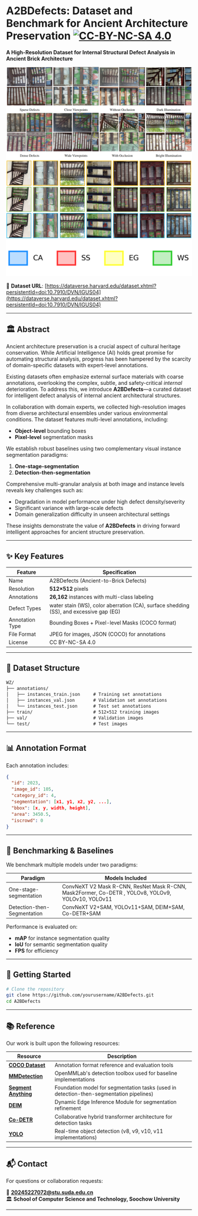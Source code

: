 # A2BDefects: Dataset and Benchmark for Ancient Architecture Preservation [![CC-BY-NC-SA 4.0](https://img.shields.io/badge/License-CC%20BY--NC--SA%204.0-lightgrey.svg)](LICENSE)

**A High-Resolution Dataset for Internal Structural Defect Analysis in Ancient Brick Architecture**

![Dataset Samples](./samples/fig1.png)  
![Dataset Samples](./samples/fig2.png)  
![legend](./samples/legend.png)

🔗 **Dataset URL**: [https://dataverse.harvard.edu/dataset.xhtml?persistentId=doi:10.7910/DVN/IGUS04](https://dataverse.harvard.edu/dataset.xhtml?persistentId=doi:10.7910/DVN/IGUS04)

---

## 🏛️ Abstract

Ancient architecture preservation is a crucial aspect of cultural heritage conservation. While Artificial Intelligence (AI) holds great promise for automating structural analysis, progress has been hampered by the scarcity of domain-specific datasets with expert-level annotations.

Existing datasets often emphasize external surface materials with coarse annotations, overlooking the complex, subtle, and safety-critical *internal* deterioration. To address this, we introduce **A2BDefects**—a curated dataset for intelligent defect analysis of internal ancient architectural structures.

In collaboration with domain experts, we collected high-resolution images from diverse architectural ensembles under various environmental conditions. The dataset features multi-level annotations, including:

* **Object-level** bounding boxes  
* **Pixel-level** segmentation masks  

We establish robust baselines using two complementary visual instance segmentation paradigms:  

1. **One-stage-segmentation**  
2. **Detection-then-segmentation**  

Comprehensive multi-granular analysis at both image and instance levels reveals key challenges such as:  

* Degradation in model performance under high defect density/severity  
* Significant variance with large-scale defects  
* Domain generalization difficulty in unseen architectural settings  

These insights demonstrate the value of **A2BDefects** in driving forward intelligent approaches for ancient structure preservation.  

---

## ✨ Key Features  

| Feature         | Specification                                    |  
| --------------- | ------------------------------------------------ |  
| Name            | A2BDefects (Ancient-to-Brick Defects)            |  
| Resolution      | **512×512** pixels                                   |  
| Annotations     | **26,162** instances with multi-class labeling   |  
| Defect Types    | water stain (WS), color aberration (CA), surface shedding (SS), and excessive gap (EG) |  
| Annotation Type | Bounding Boxes + Pixel-level Masks (COCO format) |  
| File Format     | JPEG for images, JSON (COCO) for annotations     |  
| License         | CC BY-NC-SA 4.0                                  |  

---

## 📁 Dataset Structure  

```  
WZ/  
├── annotations/  
│   ├── instances_train.json     # Training set annotations  
│   ├── instances_val.json       # Validation set annotations  
│   └── instances_test.json      # Test set annotations  
├── train/                       # 512×512 training images  
├── val/                         # Validation images  
└── test/                        # Test images  
```  

---

## 📊 Annotation Format  

Each annotation includes:  

```json  
{  
  "id": 2023,  
  "image_id": 105,  
  "category_id": 4,  
  "segmentation": [x1, y1, x2, y2, ...],  
  "bbox": [x, y, width, height],  
  "area": 3450.5,  
  "iscrowd": 0  
}  
```  

---

## 🧪 Benchmarking & Baselines  

We benchmark multiple models under two paradigms:  

| Paradigm                       | Models Included                      |  
| ------------------------------ | ------------------------------------ |  
| One-stage-segmentation         | ConvNeXT V2 Mask R-CNN, ResNet Mask R-CNN, Mask2Former, Co-DETR , YOLOv8, YOLOv9, YOLOv10, YOLOv11 |  
| Detection-then-Segmentation    | ConvNeXT V2+SAM, YOLOv11+SAM, DEIM+SAM, Co-DETR+SAM |  

Performance is evaluated on:  
* **mAP** for instance segmentation quality  
* **IoU** for semantic segmentation quality  
* **FPS** for efficiency  

---

## 🚀 Getting Started  

```bash  
# Clone the repository  
git clone https://github.com/yourusername/A2BDefects.git  
cd A2BDefects  
```  

---
## 📚 Reference
Our work is built upon the following resources:

| Resource | Description |  
|----------|-------------|  
| **[COCO Dataset](https://github.com/cocodataset/cocoapi)** | Annotation format reference and evaluation tools |  
| **[MMDetection](https://github.com/open-mmlab/mmdetection)** | OpenMMLab's detection toolbox used for baseline implementations |  
| **[Segment Anything](https://github.com/facebookresearch/segment-anything)** | Foundation model for segmentation tasks (used in detection-then-segmentation pipelines) |
| **[DEIM](https://github.com/ShihuaHuang95/DEIM)** | Dynamic Edge Inference Module for segmentation refinement  |
|**[Co-DETR](https://github.com/Sense-X/Co-DETR)** | Collaborative hybrid transformer architecture for detection tasks  |
|**[YOLO](https://github.com/ultralytics/ultralytics)** | Real-time object detection (v8, v9, v10, v11 implementations)  |


---
## 📬 Contact  

For questions or collaboration requests:  

📧 **[20245227072@stu.suda.edu.cn](mailto:20245227072@stu.suda.edu.cn)**  
🏛️ **School of Computer Science and Technology, Soochow University**  

---
